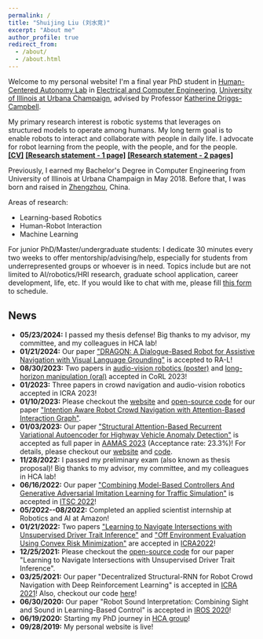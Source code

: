 ```yaml
---
permalink: /
title: "Shuijing Liu (刘水竞)"
excerpt: "About me"
author_profile: true
redirect_from: 
  - /about/
  - /about.html
---
```


Welcome to my personal website! I'm a final year PhD student in [Human-Centered Autonomy Lab](https://publish.illinois.edu/humancenteredautonomy/) in 
[Electrical and Computer Engineering](https://ece.illinois.edu), 
[University of Illinois at Urbana Champaign](https://illinois.edu), 
advised by Professor [Katherine Driggs-Campbell](https://krdc.web.illinois.edu).

My primary research interest is robotic systems that leverages on structured models to operate among humans.
My long term goal is to enable robots to interact and collaborate with people in daily life. I advocate for robot learning from the people, with the people, and for the people.      
[**[CV]**](/files/Shuijing_Liu_cv_2024.pdf)  [**[Research statement - 1 page]**](/files/Research_statement_rising_stars_2024.pdf)  [**[Research statement - 2 pages]**](/files/Research_statement_RSS_Pioneers_2024.pdf)  
 

Previously, I earned my Bachelor's Degree in Computer Engineering from University of Illinois at Urbana Champaign in May 2018. Before that, I was born and raised in [Zhengzhou](https://www.google.com/maps/place/Zhengzhou,+Henan,+China/@34.7425008,113.4983694,11z/data=!3m1!4b1!4m6!3m5!1s0x35d76594f09b6a9d:0x7932ee19f4cced2c!8m2!3d34.7472499!4d113.62493!16zL20vMDFxOXpz?entry=ttu), China.

Areas of research:
- Learning-based Robotics
- Human-Robot Interaction
- Machine Learning

For junior PhD/Master/undergraduate students: I dedicate 30 minutes every two weeks to offer mentorship/advising/help, especially for students from underrepresented groups or whoever is in need. 
Topics include but are not limited to AI/robotics/HRI research, graduate school application, career development, life, etc.
If you would like to chat with me, please fill [this form](https://docs.google.com/forms/d/e/1FAIpQLSdrKp_LFAzOSeKd_V_cAKGZmH5hpAprnxb8cPDXMhhrhiWR5w/viewform?usp=sf_link) to schedule.

News
---
- **05/23/2024:** I passed my thesis defense! Big thanks to my advisor, my committee, and my colleagues in HCA lab!
- **01/21/2024:** Our paper ["DRAGON: A Dialogue-Based Robot for Assistive Navigation with Visual Language Grounding"](https://sites.google.com/view/dragon-wayfinding) is accepted to RA-L!
- **08/30/2023:** Two papers in [audio-vision robotics (poster)](https://openreview.net/forum?id=dxOaNO8bge&referrer=%5Bthe%20profile%20of%20Kaiwen%20Hong%5D(%2Fprofile%3Fid%3D~Kaiwen_Hong1)) and [long-horizon manipulation (oral)](https://openreview.net/forum?id=VH6WIPF4Sj&referrer=%5Bthe%20profile%20of%20Kaiwen%20Hong%5D(%2Fprofile%3Fid%3D~Kaiwen_Hong1)) accepted in CoRL 2023! 
- **01/2023:** Three papers in crowd navigation and audio-vision robotics accepted in ICRA 2023!
- **01/10/2023:** Please checkout the [website](https://sites.google.com/view/intention-aware-crowdnav/home) and [open-source code](https://github.com/Shuijing725/CrowdNav_Prediction_AttnGraph) for our paper ["Intention Aware Robot Crowd Navigation with Attention-Based Interaction Graph"](https://arxiv.org/abs/2203.01821).
- **01/03/2023:** Our paper ["Structural Attention-Based Recurrent Variational Autoencoder for Highway Vehicle Anomaly Detection"](https://arxiv.org/abs/2301.03634) is accepted as full paper in [AAMAS 2023](https://aamas2023.soton.ac.uk/) (Acceptance rate: 23.3%)! For details, please checkout our [website](https://sites.google.com/illinois.edu/saber-vae) and [code](https://gitlab.engr.illinois.edu/hubris/highway-anomaly-detection).
- **11/28/2022:** I passed my preliminary exam (also known as thesis proposal)! Big thanks to my advisor, my committee, and my colleagues in HCA lab! 
- **06/16/2022:** Our paper ["Combining Model-Based Controllers And Generative Adversarial Imitation Learning for Traffic Simulation"](https://ieeexplore.ieee.org/abstract/document/9922261) is accepted in [ITSC 2022](https://www.ieee-itsc2022.org/#/)!
- **05/2022--08/2022:** Completed an applied scientist internship at Robotics and AI at Amazon!  
- **01/21/2022:** Two papers ["Learning to Navigate Intersections with Unsupervised Driver Trait Inference"](https://arxiv.org/abs/2109.06783) and ["Off Environment Evaluation Using Convex Risk Minimization"](https://arxiv.org/abs/2112.11532) are accepted in [ICRA2022](https://www.icra2022.org)!
- **12/25/2021:** Please checkout the [open-source code](https://github.com/Shuijing725/VAE_trait_inference) for our paper "Learning to Navigate Intersections with Unsupervised Driver Trait Inference".
- **03/25/2021:** Our paper "Decentralized Structural-RNN for Robot Crowd Navigation with Deep Reinforcement Learning" is accepted in [ICRA 2021](http://www.icra2021.org)! Also, checkout our code [here](https://github.com/Shuijing725/CrowdNav_DSRNN)!
- **06/30/2020:** Our paper "Robot Sound Interpretation: Combining Sight and Sound in Learning-Based Control" is accepted in [IROS 2020](https://www.iros2020.org)!
- **06/19/2020:** Starting my PhD journey in [HCA group](https://publish.illinois.edu/humancenteredautonomy/)!
- **09/28/2019:** My personal website is live!
